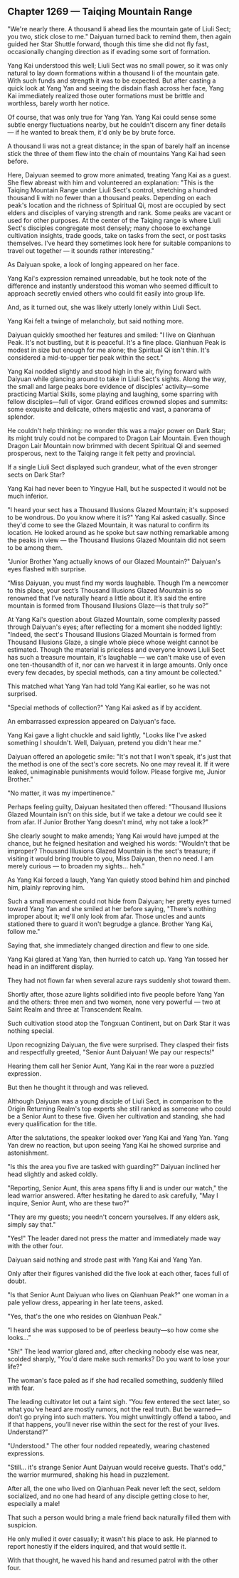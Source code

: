 ## Chapter 1269 — Taiqing Mountain Range

"We're nearly there. A thousand li ahead lies the mountain gate of Liuli Sect; you two, stick close to me." Daiyuan turned back to remind them, then again guided her Star Shuttle forward, though this time she did not fly fast, occasionally changing direction as if evading some sort of formation.

Yang Kai understood this well; Liuli Sect was no small power, so it was only natural to lay down formations within a thousand li of the mountain gate. With such funds and strength it was to be expected. But after casting a quick look at Yang Yan and seeing the disdain flash across her face, Yang Kai immediately realized those outer formations must be brittle and worthless, barely worth her notice.

Of course, that was only true for Yang Yan. Yang Kai could sense some subtle energy fluctuations nearby, but he couldn't discern any finer details — if he wanted to break them, it'd only be by brute force.

A thousand li was not a great distance; in the span of barely half an incense stick the three of them flew into the chain of mountains Yang Kai had seen before.

Here, Daiyuan seemed to grow more animated, treating Yang Kai as a guest. She flew abreast with him and volunteered an explanation: "This is the Taiqing Mountain Range under Liuli Sect's control, stretching a hundred thousand li with no fewer than a thousand peaks. Depending on each peak's location and the richness of Spiritual Qi, most are occupied by sect elders and disciples of varying strength and rank. Some peaks are vacant or used for other purposes. At the center of the Taiqing range is where Liuli Sect's disciples congregate most densely; many choose to exchange cultivation insights, trade goods, take on tasks from the sect, or post tasks themselves. I've heard they sometimes look here for suitable companions to travel out together — it sounds rather interesting."

As Daiyuan spoke, a look of longing appeared on her face.

Yang Kai's expression remained unreadable, but he took note of the difference and instantly understood this woman who seemed difficult to approach secretly envied others who could fit easily into group life.

And, as it turned out, she was likely utterly lonely within Liuli Sect.

Yang Kai felt a twinge of melancholy, but said nothing more.

Daiyuan quickly smoothed her features and smiled: "I live on Qianhuan Peak. It's not bustling, but it is peaceful. It's a fine place. Qianhuan Peak is modest in size but enough for me alone; the Spiritual Qi isn't thin. It's considered a mid-to-upper tier peak within the sect."

Yang Kai nodded slightly and stood high in the air, flying forward with Daiyuan while glancing around to take in Liuli Sect's sights. Along the way, the small and large peaks bore evidence of disciples' activity—some practicing Martial Skills, some playing and laughing, some sparring with fellow disciples—full of vigor. Grand edifices crowned slopes and summits: some exquisite and delicate, others majestic and vast, a panorama of splendor.

He couldn't help thinking: no wonder this was a major power on Dark Star; its might truly could not be compared to Dragon Lair Mountain. Even though Dragon Lair Mountain now brimmed with decent Spiritual Qi and seemed prosperous, next to the Taiqing range it felt petty and provincial.

If a single Liuli Sect displayed such grandeur, what of the even stronger sects on Dark Star?

Yang Kai had never been to Yingyue Hall, but he suspected it would not be much inferior.

"I heard your sect has a Thousand Illusions Glazed Mountain; it's supposed to be wondrous. Do you know where it is?" Yang Kai asked casually. Since they'd come to see the Glazed Mountain, it was natural to confirm its location. He looked around as he spoke but saw nothing remarkable among the peaks in view — the Thousand Illusions Glazed Mountain did not seem to be among them.

"Junior Brother Yang actually knows of our Glazed Mountain?" Daiyuan's eyes flashed with surprise.

“Miss Daiyuan, you must find my words laughable. Though I’m a newcomer to this place, your sect’s Thousand Illusions Glazed Mountain is so renowned that I’ve naturally heard a little about it. It’s said the entire mountain is formed from Thousand Illusions Glaze—is that truly so?”

At Yang Kai's question about Glazed Mountain, some complexity passed through Daiyuan's eyes; after reflecting for a moment she nodded lightly: "Indeed, the sect's Thousand Illusions Glazed Mountain is formed from Thousand Illusions Glaze, a single whole piece whose weight cannot be estimated. Though the material is priceless and everyone knows Liuli Sect has such a treasure mountain, it's laughable — we can't make use of even one ten-thousandth of it, nor can we harvest it in large amounts. Only once every few decades, by special methods, can a tiny amount be collected."

This matched what Yang Yan had told Yang Kai earlier, so he was not surprised.

"Special methods of collection?" Yang Kai asked as if by accident.

An embarrassed expression appeared on Daiyuan's face.

Yang Kai gave a light chuckle and said lightly, "Looks like I've asked something I shouldn't. Well, Daiyuan, pretend you didn't hear me."

Daiyuan offered an apologetic smile: "It's not that I won't speak, it's just that the method is one of the sect's core secrets. No one may reveal it. If it were leaked, unimaginable punishments would follow. Please forgive me, Junior Brother."

"No matter, it was my impertinence."

Perhaps feeling guilty, Daiyuan hesitated then offered: "Thousand Illusions Glazed Mountain isn't on this side, but if we take a detour we could see it from afar. If Junior Brother Yang doesn't mind, why not take a look?"

She clearly sought to make amends; Yang Kai would have jumped at the chance, but he feigned hesitation and weighed his words: "Wouldn't that be improper? Thousand Illusions Glazed Mountain is the sect's treasure; if visiting it would bring trouble to you, Miss Daiyuan, then no need. I am merely curious — to broaden my sights… heh."

As Yang Kai forced a laugh, Yang Yan quietly stood behind him and pinched him, plainly reproving him.

Such a small movement could not hide from Daiyuan; her pretty eyes turned toward Yang Yan and she smiled at her before saying, "There's nothing improper about it; we'll only look from afar. Those uncles and aunts stationed there to guard it won't begrudge a glance. Brother Yang Kai, follow me."

Saying that, she immediately changed direction and flew to one side.

Yang Kai glared at Yang Yan, then hurried to catch up. Yang Yan tossed her head in an indifferent display.

They had not flown far when several azure rays suddenly shot toward them.

Shortly after, those azure lights solidified into five people before Yang Yan and the others: three men and two women, none very powerful — two at Saint Realm and three at Transcendent Realm.

Such cultivation stood atop the Tongxuan Continent, but on Dark Star it was nothing special.

Upon recognizing Daiyuan, the five were surprised. They clasped their fists and respectfully greeted, "Senior Aunt Daiyuan! We pay our respects!"

Hearing them call her Senior Aunt, Yang Kai in the rear wore a puzzled expression.

But then he thought it through and was relieved.

Although Daiyuan was a young disciple of Liuli Sect, in comparison to the Origin Returning Realm's top experts she still ranked as someone who could be a Senior Aunt to these five. Given her cultivation and standing, she had every qualification for the title.

After the salutations, the speaker looked over Yang Kai and Yang Yan. Yang Yan drew no reaction, but upon seeing Yang Kai he showed surprise and astonishment.

"Is this the area you five are tasked with guarding?" Daiyuan inclined her head slightly and asked coldly.

"Reporting, Senior Aunt, this area spans fifty li and is under our watch," the lead warrior answered. After hesitating he dared to ask carefully, "May I inquire, Senior Aunt, who are these two?"

"They are my guests; you needn't concern yourselves. If any elders ask, simply say that."

"Yes!" The leader dared not press the matter and immediately made way with the other four.

Daiyuan said nothing and strode past with Yang Kai and Yang Yan.

Only after their figures vanished did the five look at each other, faces full of doubt.

"Is that Senior Aunt Daiyuan who lives on Qianhuan Peak?" one woman in a pale yellow dress, appearing in her late teens, asked.

"Yes, that's the one who resides on Qianhuan Peak."

“I heard she was supposed to be of peerless beauty—so how come she looks…”

"Sh!" The lead warrior glared and, after checking nobody else was near, scolded sharply, "You'd dare make such remarks? Do you want to lose your life?"

The woman's face paled as if she had recalled something, suddenly filled with fear.

The leading cultivator let out a faint sigh. “You few entered the sect later, so what you’ve heard are mostly rumors, not the real truth. But be warned—don’t go prying into such matters. You might unwittingly offend a taboo, and if that happens, you’ll never rise within the sect for the rest of your lives. Understand?”

"Understood." The other four nodded repeatedly, wearing chastened expressions.

"Still… it's strange Senior Aunt Daiyuan would receive guests. That's odd," the warrior murmured, shaking his head in puzzlement.

After all, the one who lived on Qianhuan Peak never left the sect, seldom socialized, and no one had heard of any disciple getting close to her, especially a male!

That such a person would bring a male friend back naturally filled them with suspicion.

He only mulled it over casually; it wasn't his place to ask. He planned to report honestly if the elders inquired, and that would settle it.

With that thought, he waved his hand and resumed patrol with the other four.